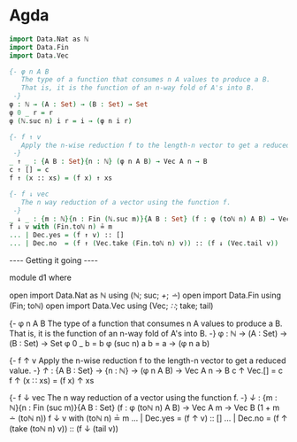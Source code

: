 # Agda

```agda
import Data.Nat as ℕ
import Data.Fin
import Data.Vec
```

```agda
{- φ n A B
   The type of a function that consumes n A values to produce a B.
   That is, it is the function of an n-way fold of A's into B.
 -}
φ : ℕ → (A : Set) → (B : Set) → Set
φ 0 _ r = r
φ (ℕ.suc n) i r = i → (φ n i r)
```

```agda
{- f ↑ v
   Apply the n-wise reduction f to the length-n vector to get a reduced value.
 -}
_ ↑ _ : {A B : Set}{n : ℕ} (φ n A B) → Vec A n → B
c ↑ [] = c
f ↑ (x :: xs) = (f x) ↑ xs
```

```agda
{- f ↓ vec
   The n way reduction of a vector using the function f.
 -}
_ ↓ _ : {m : ℕ}{n : Fin (ℕ.suc m)}{A B : Set} (f : φ (toℕ n) A B) → Vec A m → Vec C (1 + m - (Fin.toℕ n))
f ↓ v with (Fin.toℕ n) ≟ m
... | Dec.yes = (f ↑ v) :: []
... | Dec.no  = (f ↑ (Vec.take (Fin.toℕ n) v)) :: (f ↓ (Vec.tail v))
``` 


---- Getting it going ----

module d1 where

open import Data.Nat as ℕ using (ℕ; suc; _+_; _∸_)
open import Data.Fin using (Fin; toℕ)
open import Data.Vec using (Vec; _∷_; take; tail)

{- φ n A B
   The type of a function that consumes n A values to produce a B.
   That is, it is the function of an n-way fold of A's into B.
 -}
φ : ℕ → (A : Set) → (B : Set) → Set
φ 0 _ b = b
φ (suc n) a b = a → (φ n a b)

{- f ↑ v
   Apply the n-wise reduction f to the length-n vector to get a reduced value.
 -}
_↑_ : {A B : Set} → {n : ℕ} → (φ n A B) → Vec A n → B
c ↑ Vec.[] = c
f ↑ (x ∷ xs) = (f x) ↑ xs

{- f ↓ vec
   The n way reduction of a vector using the function f.
 -}
_↓_ : {m : ℕ}{n : Fin (suc m)}{A B : Set} (f : φ (toℕ n) A B) → Vec A m → Vec B (1 + m ∸ (toℕ n))
f ↓ v with (toℕ n) ≟ m
... | Dec.yes = (f ↑ v) :: []
... | Dec.no  = (f ↑ (take (toℕ n) v)) :: (f ↓ (tail v))
